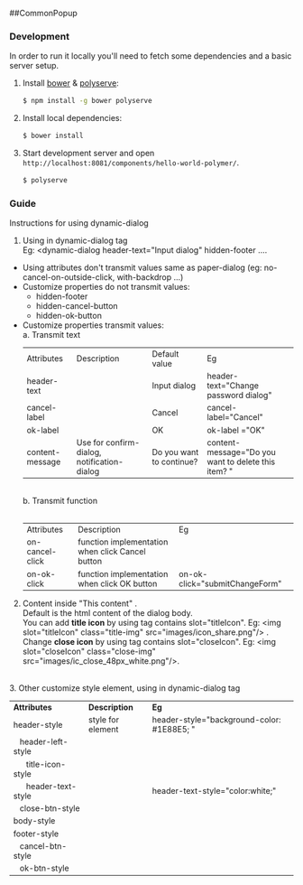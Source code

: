 ##CommonPopup
### Development

In order to run it locally you'll need to fetch some dependencies and a basic server setup.

1. Install [bower](http://bower.io/) & [polyserve](https://npmjs.com/polyserve):

    ```sh
    $ npm install -g bower polyserve
    ```

2. Install local dependencies:

    ```sh
    $ bower install
    ```

3. Start development server and open `http://localhost:8081/components/hello-world-polymer/`.

    ```sh
    $ polyserve
    ```
### Guide 
Instructions for using dynamic-dialog<br>
1. Using in dynamic-dialog tag <br>
Eg: <dynamic-dialog header-text="Input dialog" hidden-footer ....
- Using attributes don't transmit values same as paper-dialog 
(eg: no-cancel-on-outside-click, with-backdrop ...)
- Customize properties do not transmit values:
    + hidden-footer
    + hidden-cancel-button
    + hidden-ok-button
- Customize properties transmit values:<br>
    a. Transmit text<br>
    <table>
        <tr>
            <td>Attributes</td>
            <td>Description</td>
            <td>Default value</td>
            <td>Eg</td>
        </tr>
        <tr>
            <td>header-text</td>
            <td></td>
            <td>Input dialog</td>
            <td>header-text="Change password dialog"</td>
        </tr>
        <tr>
            <td>cancel-label</td>
            <td></td>
            <td>Cancel</td>
            <td>cancel-label="Cancel"</td>
        </tr>
        <tr>
            <td>ok-label</td>
            <td></td>
            <td>OK</td>
            <td>ok-label ="OK"</td>
        </tr>
        <tr>
            <td>content-message</td>
            <td>Use for confirm-dialog, notification-dialog</td>
            <td>Do you want to continue?</td>
            <td>content-message="Do you want to delete this item?   "</td>
        </tr>
    </table>
    <br>
    b. Transmit function<br>
    <br>
    <table>
        <tr>
            <td>Attributes</td>
            <td>Description</td>
            <td>Eg</td>
        </tr>
        <tr>
            <td>on-cancel-click</td>
            <td>function implementation when click Cancel button</td>
            <td></td>
        </tr>
        <tr>
            <td>on-ok-click</td>
            <td>function implementation when click OK button</td>
            <td>on-ok-click="submitChangeForm"</td>
        </tr>
    </table>
2. Content inside <dynamic-dialog>"This content" </dynamic-dialog>.<br>
    Default is the html content of the dialog body.<br>
    You can add **title icon** by using tag contains slot="titleIcon".
    Eg: \<img slot="titleIcon" class="title-img" src="images/icon_share.png"/> .<br>
    Change **close icon** by using tag contains slot="closeIcon".
    Eg: \<img slot="closeIcon" class="close-img" src="images/ic_close_48px_white.png"/>. 
<br>
    3. Other customize style element, using in dynamic-dialog tag <br>
    <table>
        <tr>
            <td><b>Attributes</b></td>
            <td><b>Description</b></td>
            <td><b>Eg</b></td>
        </tr>
        <tr>
            <td>header-style</td>
            <td>style for element</td>
            <td> header-style="background-color: #1E88E5; "</td>
        </tr>
        <tr>
            <td>&nbsp;&nbsp;&nbsp;header-left-style</td>
            <td></td>
            <td></td>
        </tr>
        <tr>
            <td>&nbsp;&nbsp;&nbsp;&nbsp;&nbsp;&nbsp;title-icon-style</td>
            <td></td>
            <td></td>
        </tr>
        <tr>
            <td>&nbsp;&nbsp;&nbsp;&nbsp;&nbsp;&nbsp;header-text-style</td>
            <td></td>
            <td>header-text-style="color:white;"</td>
        </tr>
        <tr>
            <td>&nbsp;&nbsp;&nbsp;close-btn-style</td>
            <td></td>
            <td></td>
        </tr>
        <tr>
            <td>body-style</td>
            <td></td>
            <td></td>
        </tr>
        <tr>
            <td>footer-style</td>
            <td></td>
            <td></td>
        </tr>
        <tr>
            <td>&nbsp;&nbsp;&nbsp;cancel-btn-style</td>
            <td></td>
            <td></td>
        </tr>
        <tr>
            <td>&nbsp;&nbsp;&nbsp;ok-btn-style</td>
            <td></td>
            <td></td>
        </tr>
    </table>
